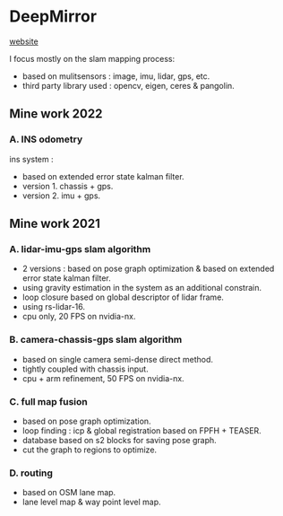 # DeepMirror

[website](https://www.deepmirror.com/)

I focus mostly on the slam mapping process:
* based on mulitsensors : image, imu, lidar, gps, etc. 
* third party library used : opencv, eigen, ceres & pangolin.

## Mine work 2022

### A. INS odometry

ins system : 

* based on extended error state kalman filter.
* version 1. chassis + gps.
* version 2. imu + gps.

## Mine work 2021

### A. lidar-imu-gps slam algorithm

* 2 versions : based on pose graph optimization & based on extended error state kalman filter.
* using gravity estimation in the system as an additional constrain.
* loop closure based on global descriptor of lidar frame.
* using rs-lidar-16.
* cpu only, 20 FPS on nvidia-nx.
 
### B. camera-chassis-gps slam algorithm

* based on single camera semi-dense direct method.
* tightly coupled with chassis input.
* cpu + arm refinement, 50 FPS on nvidia-nx.

### C. full map fusion 

* based on pose graph optimization.
* loop finding : icp & global registration based on FPFH + TEASER.
* database based on s2 blocks for saving pose graph.
* cut the graph to regions to optimize.

### D. routing 

* based on OSM lane map.
* lane level map & way point level map.

